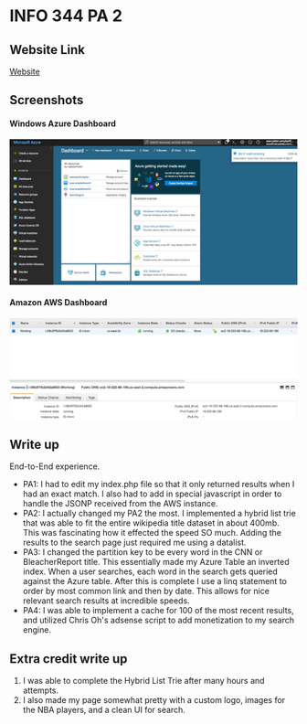 # INFO 344 PA 2

## Website Link
[Website](http://seancampbellsearch.cloudapp.net)

## Screenshots
#### Windows Azure Dashboard
![Windows Azure Dashboard](./dashboard.jpeg)
#### Amazon AWS Dashboard
![Amazon AWS Dashboard](./awsdashboard.jpeg)

## Write up
End-to-End experience.
- PA1: I had to edit my index.php file so that it only returned results when I had an exact match. I also had to add in special javascript in order to handle the JSONP received from the AWS instance.
- PA2: I actually changed my PA2 the most. I implemented a hybrid list trie that was able to fit the entire wikipedia title dataset in about 400mb. This was fascinating how it effected the speed SO much. Adding the results to the search page just required me using a datalist.
- PA3: I changed the partition key to be every word in the CNN or BleacherReport title. This essentially made my Azure Table an inverted index. When a user searches, each word in the search gets queried against the Azure table. After this is complete I use a linq statement to order by most common link and then by date. This allows for nice relevant search results at incredible speeds.
- PA4: I was able to implement a cache for 100 of the most recent results, and utilized Chris Oh's adsense script to add monetization to my search engine.

## Extra credit write up
1. I was able to complete the Hybrid List Trie after many hours and attempts.
2. I also made my page somewhat pretty with a custom logo, images for the NBA players, and a clean UI for search.
